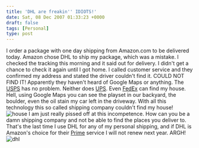 ```yaml
---
title: 'DHL are freakin'' IDIOTS!'
date: Sat, 08 Dec 2007 01:33:23 +0000
draft: false
tags: [Personal]
type: post
---
```


I order a package with one day shipping from Amazon.com to be delivered today. Amazon chose DHL to ship my package, which was a mistake. I checked the tracking this morning and it said out for delivery. I didn't get a chance to check it again until I got home. I called customer service and they confirmed my address and stated the driver couldn't find it. COULD NOT FIND IT! Apparently they haven't heard of Google Maps or anything. The [USPS](http://www.usps.com) has no problem. Neither does [UPS](http://www.ups.com). Even [FedEx](http://www.fedex.com) can find my house. Hell, using Google Maps you can see the playset in our backyard, the boulder, even the oil stain my car left in the driveway. With all this technology this so called shipping company couldn't find my house! ![house](http://zeusville.files.wordpress.com/2007/12/house.png) I am just really pissed off at this incompetence. How can you be a damn shipping company and not be able to find the places you deliver to. That's the last time I use DHL for any of my personal shipping, and if DHL is Amazon's choice for their [Prime](http://www.amazon.com/gp/help/customer/display.html?nodeId=13819211&#prime) service I will not renew next year. ARGH! ![dhl](http://zeusville.files.wordpress.com/2007/12/dhl.png)